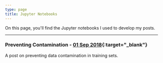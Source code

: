 ```yaml
---
type: page
title: Jupyter Notebooks
---
```

  
On this page, you'll find the Jupyter notebooks I used to develop my posts.  
  
---  
  
### Preventing Contamination - [01 Sep 2018](notebooks/2018-09-01-preventing-contamination.html){:target="_blank"}
A post on preventing data contamination in training sets.
